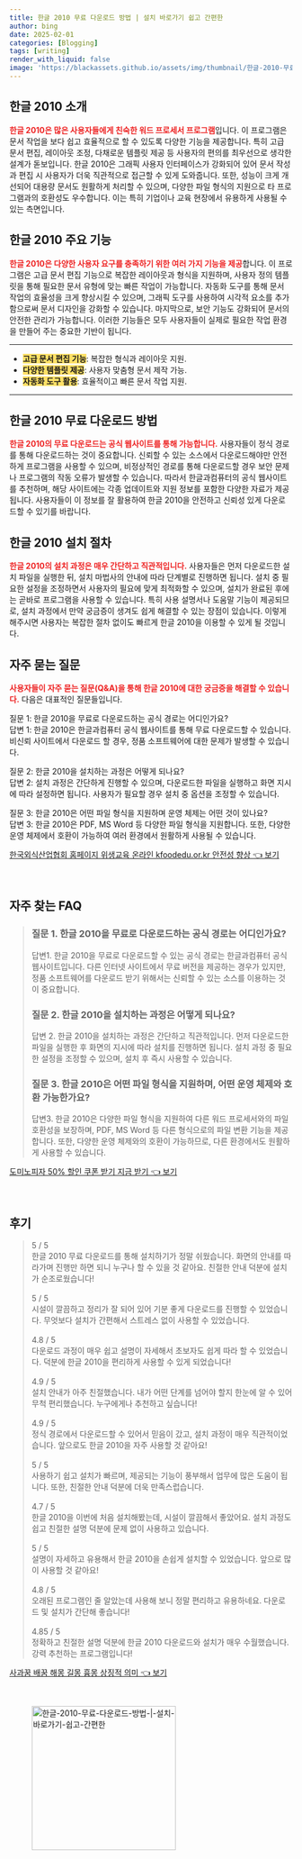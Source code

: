 ```yaml
---
title: 한글 2010 무료 다운로드 방법 | 설치 바로가기 쉽고 간편한
author: bing
date: 2025-02-01
categories: [Blogging]
tags: [writing]
render_with_liquid: false
image: 'https://blackassets.github.io/assets/img/thumbnail/한글-2010-무료-다운로드-방법-|-설치-바로가기-쉽고-간편한.webp'
---
```



<h2 id='한글 2010 소개'>한글 2010 소개</h2>

<p><b><span style="color: #ee2323;">한글 2010은 많은 사용자들에게 친숙한 워드 프로세서 프로그램</span></b>입니다. 이 프로그램은 문서 작업을 보다 쉽고 효율적으로 할 수 있도록 다양한 기능을 제공합니다. 특히 고급 문서 편집, 레이아웃 조정, 다채로운 템플릿 제공 등 사용자의 편의를 최우선으로 생각한 설계가 돋보입니다. 한글 2010은 그래픽 사용자 인터페이스가 강화되어 있어 문서 작성과 편집 시 사용자가 더욱 직관적으로 접근할 수 있게 도와줍니다. 또한, 성능이 크게 개선되어 대용량 문서도 원활하게 처리할 수 있으며, 다양한 파일 형식의 지원으로 타 프로그램과의 호환성도 우수합니다. 이는 특히 기업이나 교육 현장에서 유용하게 사용될 수 있는 측면입니다.</p>

<h2 id='한글 2010 주요 기능'>한글 2010 주요 기능</h2>

<p><b><span style="color: #ee2323;">한글 2010은 다양한 사용자 요구를 충족하기 위한 여러 가지 기능을 제공</span></b>합니다. 이 프로그램은 고급 문서 편집 기능으로 복잡한 레이아웃과 형식을 지원하며, 사용자 정의 템플릿을 통해 필요한 문서 유형에 맞는 빠른 작업이 가능합니다. 자동화 도구를 통해 문서 작업의 효율성을 크게 향상시킬 수 있으며, 그래픽 도구를 사용하여 시각적 요소를 추가함으로써 문서 디자인을 강화할 수 있습니다. 마지막으로, 보안 기능도 강화되어 문서의 안전한 관리가 가능합니다. 이러한 기능들은 모두 사용자들이 실제로 필요한 작업 환경을 만들어 주는 중요한 기반이 됩니다.</p>

<hr />

<ul>
    <li><b><span style="background-color: #ffe066;">고급 문서 편집 기능</span></b>: 복잡한 형식과 레이아웃 지원.</li>
    <li><b><span style="background-color: #ffe066;">다양한 템플릿 제공</span></b>: 사용자 맞춤형 문서 제작 가능.</li>
    <li><b><span style="background-color: #ffe066;">자동화 도구 활용</span></b>: 효율적이고 빠른 문서 작업 지원.</li>
</ul>

<hr />

<h2 id='한글 2010 무료 다운로드 방법'>한글 2010 무료 다운로드 방법</h2>

<p><b><span style="color: #ee2323;">한글 2010의 무료 다운로드는 공식 웹사이트를 통해 가능합니다.</span></b> 사용자들이 정식 경로를 통해 다운로드하는 것이 중요합니다. 신뢰할 수 있는 소스에서 다운로드해야만 안전하게 프로그램을 사용할 수 있으며, 비정상적인 경로를 통해 다운로드할 경우 보안 문제나 프로그램의 작동 오류가 발생할 수 있습니다. 따라서 한글과컴퓨터의 공식 웹사이트를 추천하며, 해당 사이트에는 각종 업데이트와 지원 정보를 포함한 다양한 자료가 제공됩니다. 사용자들이 이 정보를 잘 활용하여 한글 2010을 안전하고 신뢰성 있게 다운로드할 수 있기를 바랍니다.</p>

<h2 id='한글 2010 설치 절차'>한글 2010 설치 절차</h2>

<p><b><span style="color: #ee2323;">한글 2010의 설치 과정은 매우 간단하고 직관적입니다.</span></b> 사용자들은 먼저 다운로드한 설치 파일을 실행한 뒤, 설치 마법사의 안내에 따라 단계별로 진행하면 됩니다. 설치 중 필요한 설정을 조정하면서 사용자의 필요에 맞게 최적화할 수 있으며, 설치가 완료된 후에는 곧바로 프로그램을 사용할 수 있습니다. 특히 사용 설명서나 도움말 기능이 제공되므로, 설치 과정에서 만약 궁금증이 생겨도 쉽게 해결할 수 있는 장점이 있습니다. 이렇게 해주시면 사용자는 복잡한 절차 없이도 빠르게 한글 2010을 이용할 수 있게 될 것입니다.</p>

<h2 id='자주 묻는 질문'>자주 묻는 질문</h2>

<p><b><span style="color: #ee2323;">사용자들이 자주 묻는 질문(Q&A)을 통해 한글 2010에 대한 궁금증을 해결할 수 있습니다.</span></b> 다음은 대표적인 질문들입니다.</p>

<p>질문 1: 한글 2010을 무료로 다운로드하는 공식 경로는 어디인가요?<br />
답변 1: 한글 2010은 한글과컴퓨터 공식 웹사이트를 통해 무료 다운로드할 수 있습니다. 비신뢰 사이트에서 다운로드 할 경우, 정품 소프트웨어에 대한 문제가 발생할 수 있습니다.</p>

<p>질문 2: 한글 2010을 설치하는 과정은 어떻게 되나요?<br />
답변 2: 설치 과정은 간단하게 진행할 수 있으며, 다운로드한 파일을 실행하고 화면 지시에 따라 설정하면 됩니다. 사용자가 필요할 경우 설치 중 옵션을 조정할 수 있습니다.</p>

<p>질문 3: 한글 2010은 어떤 파일 형식을 지원하며 운영 체제는 어떤 것이 있나요?<br />
답변 3: 한글 2010은 PDF, MS Word 등 다양한 파일 형식을 지원합니다. 또한, 다양한 운영 체제에서 호환이 가능하여 여러 환경에서 원활하게 사용될 수 있습니다.</p>


<p><a class="click-button" title="한국외식산업협회 홈페이지 위생교육 온라인 kfoodedu.or.kr 안전성 향상" href="https://blackassets.github.io/posts/%ED%95%9C%EA%B5%AD%EC%99%B8%EC%8B%9D%EC%82%B0%EC%97%85%ED%98%91%ED%9A%8C-%ED%99%88%ED%8E%98%EC%9D%B4%EC%A7%80-%EC%9C%84%EC%83%9D%EA%B5%90%EC%9C%A1-%EC%98%A8%EB%9D%BC%EC%9D%B8-kfoodedu.or.kr-%EC%95%88%EC%A0%84%EC%84%B1-%ED%96%A5%EC%83%81/" rel="dofollow">한국외식산업협회 홈페이지 위생교육 온라인 kfoodedu.or.kr 안전성 향상 👈 보기</a></p><br>
<h2 id='자주_찾는_FAQ'>자주 찾는 FAQ</h2>
<div itemscope="" itemtype="https://schema.org/FAQPage"> 
<blockquote> 
<div itemscope="" itemprop="mainEntity" itemtype="https://schema.org/Question"> 
<h3 itemprop="name">질문 1. 한글 2010을 무료로 다운로드하는 공식 경로는 어디인가요?</h3> 
<div itemscope="" itemprop="acceptedAnswer" itemtype="https://schema.org/Answer"> 
<span itemprop="text"> 
<p>답변1. 한글 2010을 무료로 다운로드할 수 있는 공식 경로는 한글과컴퓨터 공식 웹사이트입니다. 다른 인터넷 사이트에서 무료 버전을 제공하는 경우가 있지만, 정품 소프트웨어를 다운로드 받기 위해서는 신뢰할 수 있는 소스를 이용하는 것이 중요합니다.</p> 
</span> 
</div> 
</div> 
<div itemscope="" itemprop="mainEntity" itemtype="https://schema.org/Question"> 
<h3 itemprop="name">질문 2. 한글 2010을 설치하는 과정은 어떻게 되나요?</h3> 
<div itemscope="" itemprop="acceptedAnswer" itemtype="https://schema.org/Answer"> 
<span itemprop="text"> 
<p>답변 2. 한글 2010을 설치하는 과정은 간단하고 직관적입니다. 먼저 다운로드한 파일을 실행한 후 화면의 지시에 따라 설치를 진행하면 됩니다. 설치 과정 중 필요한 설정을 조정할 수 있으며, 설치 후 즉시 사용할 수 있습니다.</p> 
</span> 
</div> 
</div> 
<div itemscope="" itemprop="mainEntity" itemtype="https://schema.org/Question"> 
<h3 itemprop="name">질문 3. 한글 2010은 어떤 파일 형식을 지원하며, 어떤 운영 체제와 호환 가능한가요?</h3> 
<div itemscope="" itemprop="acceptedAnswer" itemtype="https://schema.org/Answer"> 
<span itemprop="text"> 
<p>답변3. 한글 2010은 다양한 파일 형식을 지원하여 다른 워드 프로세서와의 파일 호환성을 보장하며, PDF, MS Word 등 다른 형식으로의 파일 변환 기능을 제공합니다. 또한, 다양한 운영 체제와의 호환이 가능하므로, 다른 환경에서도 원활하게 사용할 수 있습니다.</p> 
</span> 
</div> 
</div> 
</blockquote> 
</div>
<p><a class="click-button" title="도미노피자 50% 할인 쿠폰 받기 지금 받기" href="https://blackassets.github.io/posts/%EB%8F%84%EB%AF%B8%EB%85%B8%ED%94%BC%EC%9E%90-50-%ED%95%A0%EC%9D%B8-%EC%BF%A0%ED%8F%B0-%EB%B0%9B%EA%B8%B0-%EC%A7%80%EA%B8%88-%EB%B0%9B%EA%B8%B0/" rel="dofollow">도미노피자 50% 할인 쿠폰 받기 지금 받기 👈 보기</a></p><br>
<h2 id='후기'>후기</h2>
<div itemscope itemtype="https://schema.org/Product">
  <blockquote>
  <div itemprop="review" itemscope itemtype="https://schema.org/Review">
      <div itemprop="reviewRating" itemscope itemtype="https://schema.org/Rating"> <span itemprop="ratingValue">5</span> / <span itemprop="bestRating">5</span> </div>
      <span itemprop="reviewBody">한글 2010 무료 다운로드를 통해 설치하기가 정말 쉬웠습니다. 화면의 안내를 따라가며 진행만 하면 되니 누구나 할 수 있을 것 같아요. 친절한 안내 덕분에 설치가 순조로웠습니다!</span>
  </div>
  <br>
  <div itemprop="review" itemscope itemtype="https://schema.org/Review">
      <div itemprop="reviewRating" itemscope itemtype="https://schema.org/Rating"> <span itemprop="ratingValue">5</span> / <span itemprop="bestRating">5</span> </div>
      <span itemprop="reviewBody">시설이 깔끔하고 정리가 잘 되어 있어 기분 좋게 다운로드를 진행할 수 있었습니다. 무엇보다 설치가 간편해서 스트레스 없이 사용할 수 있었습니다.</span>
  </div>
  <br>
  <div itemprop="review" itemscope itemtype="https://schema.org/Review">
      <div itemprop="reviewRating" itemscope itemtype="https://schema.org/Rating"> <span itemprop="ratingValue">4.8</span> / <span itemprop="bestRating">5</span> </div>
      <span itemprop="reviewBody">다운로드 과정이 매우 쉽고 설명이 자세해서 초보자도 쉽게 따라 할 수 있었습니다. 덕분에 한글 2010을 편리하게 사용할 수 있게 되었습니다!</span>
  </div>
  <br>
  <div itemprop="review" itemscope itemtype="https://schema.org/Review">
      <div itemprop="reviewRating" itemscope itemtype="https://schema.org/Rating"> <span itemprop="ratingValue">4.9</span> / <span itemprop="bestRating">5</span> </div>
      <span itemprop="reviewBody">설치 안내가 아주 친절했습니다. 내가 어떤 단계를 넘어야 할지 한눈에 알 수 있어 무척 편리했습니다. 누구에게나 추천하고 싶습니다!</span>
  </div>
  <br>
  <div itemprop="review" itemscope itemtype="https://schema.org/Review">
      <div itemprop="reviewRating" itemscope itemtype="https://schema.org/Rating"> <span itemprop="ratingValue">4.9</span> / <span itemprop="bestRating">5</span> </div>
      <span itemprop="reviewBody">정식 경로에서 다운로드할 수 있어서 믿음이 갔고, 설치 과정이 매우 직관적이었습니다. 앞으로도 한글 2010을 자주 사용할 것 같아요!</span>
  </div>
  <br>
  <div itemprop="review" itemscope itemtype="https://schema.org/Review">
      <div itemprop="reviewRating" itemscope itemtype="https://schema.org/Rating"> <span itemprop="ratingValue">5</span> / <span itemprop="bestRating">5</span> </div>
      <span itemprop="reviewBody">사용하기 쉽고 설치가 빠르며, 제공되는 기능이 풍부해서 업무에 많은 도움이 됩니다. 또한, 친절한 안내 덕분에 더욱 만족스럽습니다.</span>
  </div>
  <br>
  <div itemprop="review" itemscope itemtype="https://schema.org/Review">
      <div itemprop="reviewRating" itemscope itemtype="https://schema.org/Rating"> <span itemprop="ratingValue">4.7</span> / <span itemprop="bestRating">5</span> </div>
      <span itemprop="reviewBody">한글 2010을 이번에 처음 설치해봤는데, 시설이 깔끔해서 좋았어요. 설치 과정도 쉽고 친절한 설명 덕분에 문제 없이 사용하고 있습니다.</span>
  </div>
  <br>
  <div itemprop="review" itemscope itemtype="https://schema.org/Review">
      <div itemprop="reviewRating" itemscope itemtype="https://schema.org/Rating"> <span itemprop="ratingValue">5</span> / <span itemprop="bestRating">5</span> </div>
      <span itemprop="reviewBody">설명이 자세하고 유용해서 한글 2010을 손쉽게 설치할 수 있었습니다. 앞으로 많이 사용할 것 같아요!</span>
  </div>
  <br>
  <div itemprop="review" itemscope itemtype="https://schema.org/Review">
      <div itemprop="reviewRating" itemscope itemtype="https://schema.org/Rating"> <span itemprop="ratingValue">4.8</span> / <span itemprop="bestRating">5</span> </div>
      <span itemprop="reviewBody">오래된 프로그램인 줄 알았는데 사용해 보니 정말 편리하고 유용하네요. 다운로드 및 설치가 간단해 좋습니다!</span>
  </div>
  <br>
  <div itemprop="review" itemscope itemtype="https://schema.org/Review">
      <div itemprop="reviewRating" itemscope itemtype="https://schema.org/Rating"> <span itemprop="ratingValue">4.85</span> / <span itemprop="bestRating">5</span> </div>
      <span itemprop="reviewBody">정확하고 친절한 설명 덕분에 한글 2010 다운로드와 설치가 매우 수월했습니다. 강력 추천하는 프로그램입니다!</span>
  </div>
  </blockquote>
</div>
<p><a class="click-button" title="사과꿈 배꿈 해몽 길몽 흉몽 상징적 의미" href="https://blackassets.github.io/posts/%EC%82%AC%EA%B3%BC%EA%BF%88-%EB%B0%B0%EA%BF%88-%ED%95%B4%EB%AA%BD-%EA%B8%B8%EB%AA%BD-%ED%9D%89%EB%AA%BD-%EC%83%81%EC%A7%95%EC%A0%81-%EC%9D%98%EB%AF%B8/" rel="dofollow">사과꿈 배꿈 해몽 길몽 흉몽 상징적 의미 👈 보기</a></p><br>
<figure class="image"><img src="https://blackassets.github.io/assets/img/thumbnail/한글-2010-무료-다운로드-방법-|-설치-바로가기-쉽고-간편한.webp" alt="한글-2010-무료-다운로드-방법-|-설치-바로가기-쉽고-간편한" width="256" height="256"></figure>